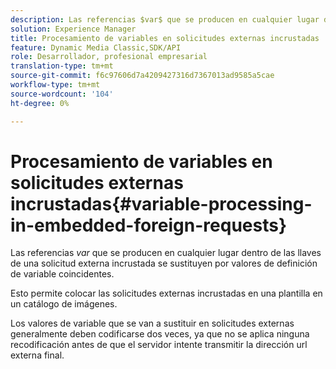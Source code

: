 ```yaml
---
description: Las referencias $var$ que se producen en cualquier lugar dentro de las llaves de una solicitud externa incrustada se sustituyen por valores de definición de variable coincidentes.
solution: Experience Manager
title: Procesamiento de variables en solicitudes externas incrustadas
feature: Dynamic Media Classic,SDK/API
role: Desarrollador, profesional empresarial
translation-type: tm+mt
source-git-commit: f6c97606d7a4209427316d7367013ad9585a5cae
workflow-type: tm+mt
source-wordcount: '104'
ht-degree: 0%

---
```



# Procesamiento de variables en solicitudes externas incrustadas{#variable-processing-in-embedded-foreign-requests}

Las referencias $var$ que se producen en cualquier lugar dentro de las llaves de una solicitud externa incrustada se sustituyen por valores de definición de variable coincidentes.

Esto permite colocar las solicitudes externas incrustadas en una plantilla en un catálogo de imágenes.

Los valores de variable que se van a sustituir en solicitudes externas generalmente deben codificarse dos veces, ya que no se aplica ninguna recodificación antes de que el servidor intente transmitir la dirección url externa final.
